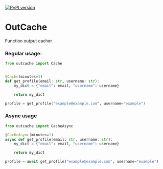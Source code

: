 [![PyPI version](https://badge.fury.io/py/OutCache.svg)](https://pypi.org/project/OutCache)
# OutCache
Function output cacher

### Regular usage:

```python
from outcache import Cache


@Cache(minutes=1)
def get_profile(email: str, username: str):
    my_dict = {"email": email, "username": username}

    return my_dict

profile = get_profile("example@example.com", username="example")
```

### Async usage
```python
from outcache import CacheAsync

@CacheAsync(minutes=1)
async def get_profile(email: str, username: str):
    my_dict = {"email": email, "username": username}

    return my_dict

profile = await get_profile("example@example.com", username="example")
```